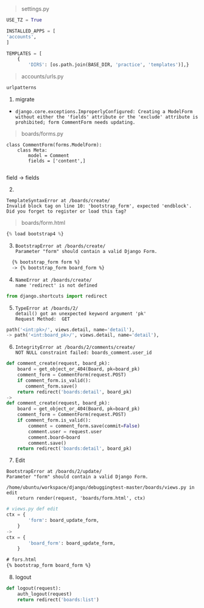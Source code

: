 > settings.py

```python
USE_TZ = True

INSTALLED_APPS = [
'accounts',
]

TEMPLATES = [
    {
        'DIRS': [os.path.join(BASE_DIR, 'practice', 'templates')],}
```

> accounts/urls.py

```python
urlpatterns 
```



1.  migrate

* `django.core.exceptions.ImproperlyConfigured: Creating a ModelForm without either the 'fields' attribute or the 'exclude' attribute is prohibited; form CommentForm needs updating.`

>  boards/forms.py

```python3
class CommentForm(forms.ModelForm):
    class Meta:
        model = Comment
        fields = ['content',]
        
```

field -> fields



2. 

```
TemplateSyntaxError at /boards/create/
Invalid block tag on line 10: 'bootstrap_form', expected 'endblock'. Did you forget to register or load this tag?
```

> boards/form.html

```python
{% load bootstrap4 %}
```



3. ```
   BootstrapError at /boards/create/
   Parameter "form" should contain a valid Django Form.
   ```

``` html
  {% bootstrap_form form %} 
  -> {% bootstrap_form board_form %}
```



4. ```
   NameError at /boards/create/
   name 'redirect' is not defined
   ```

```python
from django.shortcuts import redirect
```



5. ```
   TypeError at /boards/2/
   detail() got an unexpected keyword argument 'pk'
   Request Method:	GET
   ```

```python
path('<int:pk>/', views.detail, name='detail'),
-> path('<int:board_pk>/', views.detail, name='detail'),
```



6. ```
   IntegrityError at /boards/2/comments/create/
   NOT NULL constraint failed: boards_comment.user_id
   ```

```python
def comment_create(request, board_pk):
    board = get_object_or_404(Board, pk=board_pk)
    comment_form = CommentForm(request.POST)
    if comment_form.is_valid():
       comment_form.save()
    return redirect('boards:detail', board_pk)
->
def comment_create(request, board_pk):
    board = get_object_or_404(Board, pk=board_pk)
    comment_form = CommentForm(request.POST)
    if comment_form.is_valid():
        comment = comment_form.save(commit=False)
        comment.user = request.user
        comment.board=board
        comment.save()
    return redirect('boards:detail', board_pk)
```



7. Edit 

````
BootstrapError at /boards/2/update/
Parameter "form" should contain a valid Django Form.
````

```
/home/ubuntu/workspace/django/debuggingtest-master/boards/views.py in edit
    return render(request, 'boards/form.html', ctx) 
```

```python
# views.py def edit
ctx = {
        'form': board_update_form,
    }
-> 
ctx = {
        'board_form': board_update_form,
    }
```

```html
# fors.html
{% bootstrap_form board_form %}
```



8. logout

```python
def logout(request):
    auth_logout(request)
    return redirect('boards:list')
```

